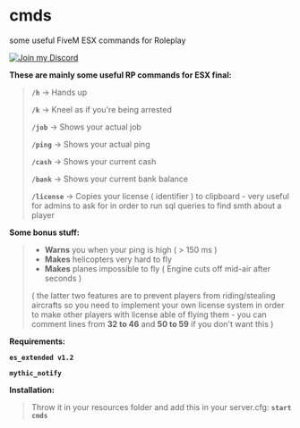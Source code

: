 # cmds
some useful FiveM ESX commands for Roleplay

[![Join my Discord](https://img.shields.io/discord/1100609827715166258?color=5865f2&label=Discord&logo=https%3A%2F%2Fi.imgur.com%2Ftt5au4m.png&style=for-the-badge)](https://discord.gg/KxdPzC5EeJ)

**These are mainly some useful RP commands for ESX final:**

>**`/h`** → Hands up
>
>**`/k`** → Kneel as if you're being arrested
>
>**`/job`** → Shows your actual job
>
>**`/ping`** →  Shows your actual ping
>
>**`/cash`** →  Shows your current cash
>
>**`/bank`** →  Shows your current bank balance
>
>**`/license`** →  Copies your license ( identifier ) to clipboard - very useful for admins to ask for in order to run sql queries to find smth about a player

**Some bonus stuff:**
> * **Warns** you when your ping is high ( > 150 ms )
> * **Makes** helicopters very hard to fly
> * **Makes** planes impossible to fly ( Engine cuts off mid-air after seconds )
>
>( the latter two features are to prevent players from riding/stealing aircrafts so you need to implement your own license system in order to make other players with license able of flying them - you can comment lines from **32 to 46** and **50 to 59** if you don't want this )

**Requirements:**

**`es_extended v1.2`**

**`mythic_notify`**

**Installation:**
>Throw it in your resources folder and add this in your server.cfg:
**`start cmds`**
